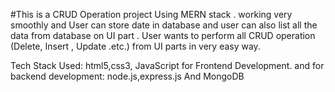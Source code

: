 #This is a CRUD Operation project Using MERN stack . working very smoothly and User can store date in database  and user can also list all the data from database on UI part 
. User wants to perform all CRUD operation (Delete, Insert , Update .etc.) from UI parts in very easy way.

   Tech Stack Used: html5,css3, JavaScript for Frontend Development.
   and for backend development: node.js,express.js And MongoDB


